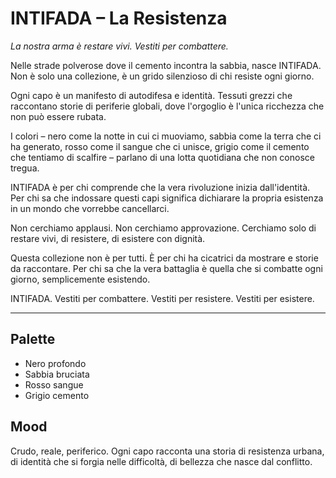 # INTIFADA – La Resistenza

*La nostra arma è restare vivi. Vestiti per combattere.*

Nelle strade polverose dove il cemento incontra la sabbia, nasce INTIFADA. Non è solo una collezione, è un grido silenzioso di chi resiste ogni giorno.

Ogni capo è un manifesto di autodifesa e identità. Tessuti grezzi che raccontano storie di periferie globali, dove l'orgoglio è l'unica ricchezza che non può essere rubata.

I colori – nero come la notte in cui ci muoviamo, sabbia come la terra che ci ha generato, rosso come il sangue che ci unisce, grigio come il cemento che tentiamo di scalfire – parlano di una lotta quotidiana che non conosce tregua.

INTIFADA è per chi comprende che la vera rivoluzione inizia dall'identità. Per chi sa che indossare questi capi significa dichiarare la propria esistenza in un mondo che vorrebbe cancellarci.

Non cerchiamo applausi. Non cerchiamo approvazione. Cerchiamo solo di restare vivi, di resistere, di esistere con dignità.

Questa collezione non è per tutti. È per chi ha cicatrici da mostrare e storie da raccontare. Per chi sa che la vera battaglia è quella che si combatte ogni giorno, semplicemente esistendo.

INTIFADA. Vestiti per combattere. Vestiti per resistere. Vestiti per esistere.

---

## Palette
- Nero profondo
- Sabbia bruciata
- Rosso sangue
- Grigio cemento

## Mood
Crudo, reale, periferico. Ogni capo racconta una storia di resistenza urbana, di identità che si forgia nelle difficoltà, di bellezza che nasce dal conflitto.
